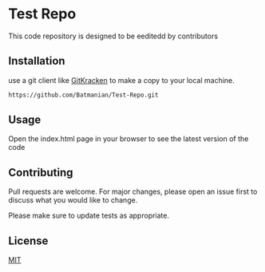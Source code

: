 # Test Repo

This code repository is designed to be eeditedd by contributors

## Installation

use a git client like [GitKracken](https://www.gitkraken.com/) to make a copy to your local machine.

```bash
https://github.com/Batmanian/Test-Repo.git
```

## Usage

Open the index.html page in your browser to see the latest version of the code

## Contributing
Pull requests are welcome. For major changes, please open an issue first to discuss what you would like to change.

Please make sure to update tests as appropriate.

## License
[MIT](https://choosealicense.com/licenses/mit/)